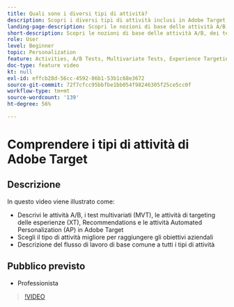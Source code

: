 ```yaml
---
title: Quali sono i diversi tipi di attività?
description: Scopri i diversi tipi di attività inclusi in Adobe Target e come possono contribuire al raggiungimento dei tuoi obiettivi. Guarda questo video per scoprire le nozioni di base per le attività A/B, test multivariati (MVT), targeting delle esperienze (XT), Recommendations e Automated Personalization (AP).
landing-page-description: Scopri le nozioni di base delle attività A/B, dei test multivariati, delle attività di targeting dell’esperienza, di Recommendations e delle attività Automated Personalization.
short-description: Scopri le nozioni di base delle attività A/B, dei test multivariati, delle attività di targeting dell’esperienza, di Recommendations e delle attività Automated Personalization.
role: User
level: Beginner
topic: Personalization
feature: Activities, A/B Tests, Multivariate Tests, Experience Targeting, Recommendations, Automated Personalization, Visual Experience Composer (VEC)
doc-type: feature video
kt: null
exl-id: effcb28d-56cc-4592-86b1-53b1c68e3672
source-git-commit: 72f7cfcc95bbfbe1bb054f98246305f25ce5cc0f
workflow-type: tm+mt
source-wordcount: '139'
ht-degree: 56%

---
```


# Comprendere i tipi di attività di Adobe Target

## Descrizione

In questo video viene illustrato come:

* Descrivi le attività A/B, i test multivariati (MVT), le attività di targeting delle esperienze (XT), Recommendations e le attività Automated Personalization (AP) in Adobe Target
* Scegli il tipo di attività migliore per raggiungere gli obiettivi aziendali
* Descrizione del flusso di lavoro di base comune a tutti i tipi di attività

## Pubblico previsto

* Professionista

>[!VIDEO](https://video.tv.adobe.com/v/17386/?quality=12)
